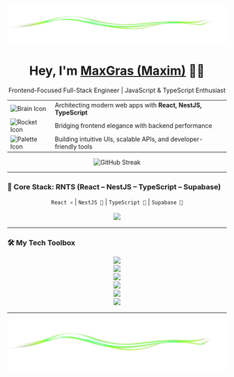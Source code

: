 <img src="./img_3.png" style="width: 100%"  height='90'/>

<h1 align="center">Hey, I'm <a href="https://github.com/MaxGras">MaxGras (Maxim)</a> 👨‍💻</h1>

<p align="center">
  Frontend-Focused Full-Stack Engineer | JavaScript & TypeScript Enthusiast
</p>

<div align="center">

|                                                                                          |                                                                              |
| ---------------------------------------------------------------------------------------- | ---------------------------------------------------------------------------- |
| ![Brain Icon](https://img.icons8.com/ios/50/f3b5b8/brain.png)                            | Architecting modern web apps with <strong>React, NestJS, TypeScript</strong> |
| ![Rocket Icon](https://img.icons8.com/ios/50/ff5733/rocket.png)                          | Bridging frontend elegance with backend performance                          |
| ![Palette Icon](https://img.icons8.com/?size=50&id=sbXydpww9x7N&format=png&color=3336ff) | Building intuitive UIs, scalable APIs, and developer-friendly tools          |

</div>

<p align="center">
  <img src="https://github-readme-streak-stats.herokuapp.com/?user=OlehDev&theme=tokyonight" alt="GitHub Streak" />
</p>

---

### 🧰 Core Stack: RNTS (React – NestJS – TypeScript – Supabase)

<p align="center">
  <code>React ⚛️</code> | <code>NestJS 🚀</code> | <code>TypeScript 🦕</code> | <code>Supabase 🧩</code><br/><br/>
  <img src="https://skillicons.dev/icons?i=react,nestjs,typescript,supabase" />
</p>

---

### 🛠️ My Tech Toolbox

<p align="center">
  <!-- Row 1: 4 icons -->
  <img src="https://skillicons.dev/icons?i=react,nextjs,ts,js" />
  <br />

  <!-- Row 2: 6 icons -->
  <img src="https://skillicons.dev/icons?i=redux,tailwind,materialui,svelte,html,css" />
  <br />

  <!-- Row 3: 8 icons -->
  <img src="https://skillicons.dev/icons?i=nodejs,express,firebase,supabase,mongodb,postgres,prisma,vite" />
  <br />

  <!-- Row 4: 8 icons -->
  <img src="https://skillicons.dev/icons?i=git,github,vercel,figma,linux,bash,docker,nginx" />
  <br />

  <!-- Row 5: 6 icons -->
  <img src="https://skillicons.dev/icons?i=jest,py,fastapi,postman,threejs,graphql" />
  <br />

  <!-- Row 6: 4 icons -->
  <img src="https://skillicons.dev/icons?i=c,cpp,arduino,raspberrypi" />
</p>

---



<p align="center">
 <img src="./img_3.png" style="width: 100%;"  height='120'/>
</p>

